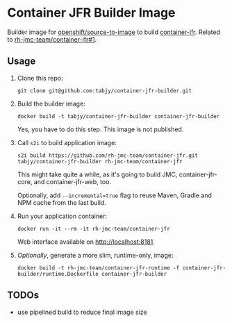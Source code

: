 # Container JFR Builder Image

Builder image for [openshift/source-to-image](https://github.com/openshift/source-to-image) to build [container-jfr](https://github.com/rh-jmc-team/container-jfr). Related to [rh-jmc-team/container-jfr#1](https://github.com/rh-jmc-team/container-jfr/issues/1).

## Usage

1. Clone this repo:
    ```
    git clone git@github.com:tabjy/container-jfr-builder.git
    ```

2. Build the builder image:
    ```
    docker build -t tabjy/container-jfr-builder container-jfr-builder
    ```
    Yes, you have to do this step. This image is not published.

3. Call `s2i` to build application image:
    ```
    s2i build https://github.com/rh-jmc-team/container-jfr.git tabjy/container-jfr-builder rh-jmc-team/container-jfr
    ```
    This might take quite a while, as it's going to build JMC, container-jfr-core, and container-jfr-web, too.

    Optionally, add `--incremental=true` flag to reuse Maven, Gradle and NPM cache from the last build.
4. Run your application container:
    ```
    docker run -it --rm -it rh-jmc-team/container-jfr
    ```
    Web interface available on [http://localhost:8181](http://localhost:8181).

5. *Optionally*, generate a more slim, runtime-only, image:
    ```
    docker build -t rh-jmc-team/container-jfr-runtime -f container-jfr-builder/runtime.Dockerfile container-jfr-builder
    ```

## TODOs
- use pipelined build to reduce final image size